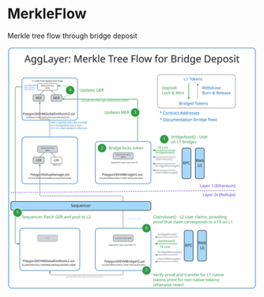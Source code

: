 # MerkleFlow
Merkle tree flow through bridge deposit

![Local Image](./assets/MerkleFlow.svg "Merke Tree Flow")
